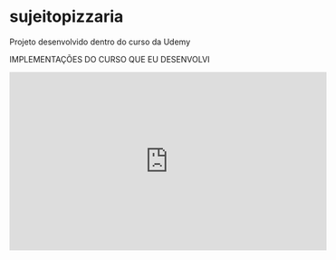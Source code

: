 # sujeitopizzaria
Projeto desenvolvido dentro do curso da Udemy


IMPLEMENTAÇÕES DO CURSO QUE EU DESENVOLVI
<iframe width="560" height="315" src="https://www.youtube.com/embed/WPJ0HwsRcG4" title="YouTube video player" frameborder="0" allow="accelerometer; autoplay; clipboard-write; encrypted-media; gyroscope; picture-in-picture" allowfullscreen></iframe>
